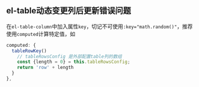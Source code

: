 ## el-table动态变更列后更新错误问题

在`el-table-column`中加入属性`key`，切记不可使用`:key="math.random()"`，推荐使用`computed`计算特定值，如

```javascript
computed: {
  tableRowKey() 
    // tableRowsConfig 是外部配置table列的数组
    const {length = 0} = this.tableRowsConfig;
    return 'row' + length
  }
},
```

